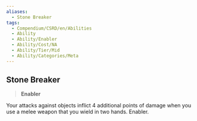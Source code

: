 ```yaml
---
aliases:
  - Stone Breaker
tags:
  - Compendium/CSRD/en/Abilities
  - Ability
  - Ability/Enabler
  - Ability/Cost/NA
  - Ability/Tier/Mid
  - Ability/Categories/Meta
---
```

  
    
## Stone Breaker    
>**Enabler**  
    
Your attacks against objects inflict 4 additional points of damage when you use a melee weapon that you wield in two hands. Enabler.